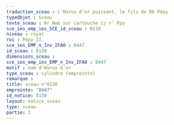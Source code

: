 ```yaml
---
traduction_sceau : L'Horus d'or puissant, le fils de Rê Pépy
typeObjet : Sceau
texte_sceau : Hr Nwb sur cartouche zȝ rʿ Ppy
sce_ies_emp_ies_SCE_id_sceau : 0130
niveau : royal
roi : Pépy II
sce_ies_EMP_n_Inv_IFAO : 8447
id_sceau : 0130
dimensions_sceau : 
sce_ies_emp_ies_EMP_n_Inv_IFAO : 8447
motif : nom d'Horus d'or
type_sceau : cylindre (empreinte)
remarque : 
title: sceau n°0130
empreinte: "8447"
id_notice: 0130
layout: notice_sceau
type: sceau
partie: 1
---
```


